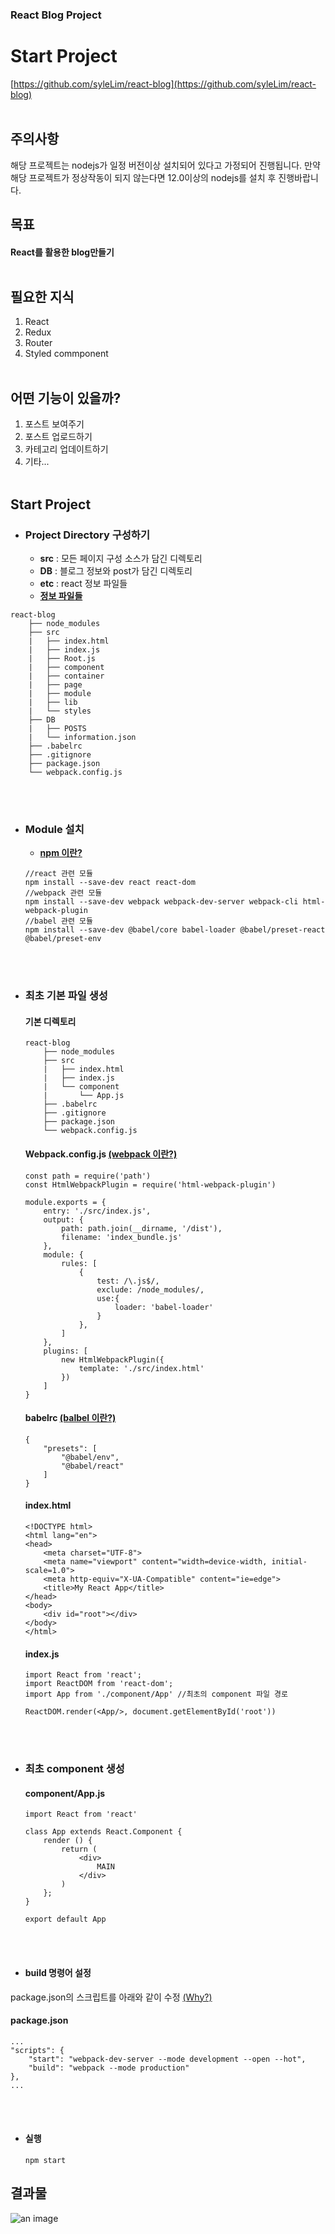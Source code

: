 ### React Blog Project
# Start Project
[https://github.com/syleLim/react-blog](https://github.com/syleLim/react-blog)<br><br>

## 주의사항
 해당 프로젝트는 nodejs가 일정 버전이상 설치되어 있다고 가정되어 진행됩니다.
 만약 해당 프로젝트가 정상작동이 되지 않는다면 12.0이상의 nodejs를 설치 후 진행바랍니다.

## 목표
#### React를 활용한 blog만들기<br><br>

## 필요한 지식
1. React
2. Redux
3. Router
4. Styled commponent<br><br>

## 어떤 기능이 있을까?
1. 포스트 보여주기
2. 포스트 업로드하기
3. 카테고리 업데이트하기
4. 기타...<br><br>

## Start Project
 - ### Project Directory 구성하기 
    - **src** : 모든 페이지 구성 소스가 담긴 디렉토리
    - **DB** : 블로그 정보와 post가 담긴 디렉토리
    - **etc** : react 정보 파일들
    - [**정보 파일들**]()
    <p></p>
    
    
  ```=
  react-blog
      ├── node_modules
      ├── src
      |   ├── index.html
      |   ├── index.js
      |   ├── Root.js
      |   ├── component
      |   ├── container
      |   ├── page
      |   ├── module
      |   ├── lib
      |   └── styles
      ├── DB
      |   ├── POSTS
      |   └── information.json
      ├── .babelrc
      ├── .gitignore
      ├── package.json
      └── webpack.config.js
  ``` 
<br><br>
- ### Module 설치
     - [**npm 이란?**](https://uploadLater)
     
  ```
  //react 관련 모듈
  npm install --save-dev react react-dom
  //webpack 관련 모듈
  npm install --save-dev webpack webpack-dev-server webpack-cli html-webpack-plugin
  //babel 관련 모듈
  npm install --save-dev @babel/core babel-loader @babel/preset-react @babel/preset-env
  ```
<br><br>
- ### 최초 기본 파일 생성
    #### 기본 디렉토리
    ```=
    react-blog
        ├── node_modules
        ├── src
        |   ├── index.html
        |   ├── index.js
        |   └── component
        |       └── App.js
        ├── .babelrc
        ├── .gitignore
        ├── package.json
        └── webpack.config.js
    ``` 
    
    #### Webpack.config.js [**(webpack 이란?)**]()

    ```javascript=
    const path = require('path')  
    const HtmlWebpackPlugin = require('html-webpack-plugin')

    module.exports = {
        entry: './src/index.js',
        output: {                                          
            path: path.join(__dirname, '/dist'),
            filename: 'index_bundle.js'
        },
        module: {            
            rules: [
                {
                    test: /\.js$/,
                    exclude: /node_modules/,
                    use:{
                        loader: 'babel-loader'
                    }
                },
            ]
        },
        plugins: [
            new HtmlWebpackPlugin({
                template: './src/index.html'
            })
        ]
    }
    ```
    
    #### babelrc [(balbel 이란?)]()
    ```json=
    {
        "presets": [
            "@babel/env",
            "@babel/react"
        ]
    }
    ```

    #### index.html
    ```html=
    <!DOCTYPE html>
    <html lang="en">
    <head>
        <meta charset="UTF-8">
        <meta name="viewport" content="width=device-width, initial-scale=1.0">
        <meta http-equiv="X-UA-Compatible" content="ie=edge">
        <title>My React App</title>
    </head>
    <body>
        <div id="root"></div>				
    </body>
    </html>
    ```

    #### index.js
    ```javascript=
    import React from 'react';
    import ReactDOM from 'react-dom';
    import App from './component/App' //최초의 component 파일 경로

    ReactDOM.render(<App/>, document.getElementById('root'))
    ```
<br><br>
- ### 최초 component 생성
    #### component/App.js
    ```javascript=
    import React from 'react'

    class App extends React.Component {    
        render () {
            return (
                <div>
                    MAIN
                </div>
            )
        };
    }

    export default App
    ```
<br><br>
- #### build 명령어 설정
package.json의 스크립트를 아래와 같이 수정 [(Why?)]()
  #### package.json
  ```json=
  ...
  "scripts": {
      "start": "webpack-dev-server --mode development --open --hot",
      "build": "webpack --mode production"
  },
  ...
  ```
<br><br>
 - #### 실행
     ```=
     npm start
     ```

## 결과물
![an image](/DB/src/React/Blog%20Project/React%20Blog.md/result.png)